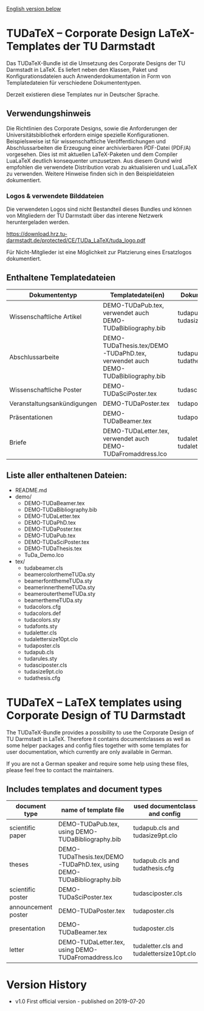 [English version below](TUDaTeX-–-LaTeX-templates-using-Corporate-Design-of-TU-Darmstadt)

# TUDaTeX – Corporate Design LaTeX-Templates der TU Darmstadt

Das TUDaTeX-Bundle ist die Umsetzung des Corporate Designs der TU Darmstadt in LaTeX.
Es liefert neben den Klassen, Paket und Konfigurationsdateien auch Anwenderdokumentation in Form von Templatedateien für verschiedene Dokumententypen.

Derzeit existieren diese Templates nur in Deutscher Sprache.
 
## Verwendungshinweis
Die Richtlinien des Corporate Designs, sowie die Anforderungen der Universitätsbibliothek erfordern einige spezielle Konfigurationen. Beispielsweise ist für wissenschaftliche Veröffentlichungen und Abschlussarbeiten die Erzeugung einer archivierbaren PDF-Datei (PDF/A) vorgesehen.
Dies ist mit aktuellen LaTeX-Paketen und dem Compiler LuaLaTeX deutlich konsequenter umzusetzen.
Aus diesem Grund wird empfohlen die verwendete Distribution vorab zu aktualisieren und LuaLaTeX zu verwenden.
Weitere Hinweise finden sich in den Beispieldateien dokumentiert.

### Logos & verwendete Bilddateien
Die verwendeten Logos sind nicht Bestandteil dieses Bundles und können von Mitgliedern der TU Darmstadt über das interene Netzwerk heruntergeladen werden. 

https://download.hrz.tu-darmstadt.de/protected/CE/TUDa_LaTeX/tuda_logo.pdf

Für Nicht-Mitglieder ist eine Möglichkeit zur Platzierung eines Ersatzlogos dokumentiert.

## Enthaltene Templatedateien

Dokumententyp | Templatedatei(en) | Dokumentenklasse
------------- | ----------------- | ----------------
Wissenschaftliche Artikel | DEMO-TUDaPub.tex, verwendet auch DEMO-TUDaBibliography.bib | tudapub.cls mit tudasize9pt.clo
Abschlussarbeite | DEMO-TUDaThesis.tex/DEMO-TUDaPhD.tex, verwendet auch DEMO-TUDaBibliography.bib | tudapub.cls mit tudathesis.cfg
Wissenschaftliche Poster | DEMO-TUDaSciPoster.tex | tudasciposter.cls
Veranstaltungsankündigungen | DEMO-TUDaPoster.tex | tudaposter.cls
Präsentationen | DEMO-TUDaBeamer.tex | tudaposter.cls
Briefe | DEMO-TUDaLetter.tex, verwendet auch DEMO-TUDaFromaddress.lco  | tudaletter.cls mit tudalettersize10pt.clo

## Liste aller enthaltenen Dateien:

* README.md
* demo/
  - DEMO-TUDaBeamer.tex
  - DEMO-TUDaBibliography.bib
  - DEMO-TUDaLetter.tex
  - DEMO-TUDaPhD.tex
  - DEMO-TUDaPoster.tex
  - DEMO-TUDaPub.tex
  - DEMO-TUDaSciPoster.tex
  - DEMO-TUDaThesis.tex
  - TuDa_Demo.lco
* tex/
  - tudabeamer.cls
  - beamercolorthemeTUDa.sty
  - beamerfontthemeTUDa.sty
  - beamerinnerthemeTUDa.sty
  - beamerouterthemeTUDa.sty
  - beamerthemeTUDa.sty
  - tudacolors.cfg
  - tudacolors.def
  - tudacolors.sty
  - tudafonts.sty
  - tudaletter.cls
  - tudalettersize10pt.clo
  - tudaposter.cls
  - tudapub.cls
  - tudarules.sty
  - tudasciposter.cls
  - tudasize9pt.clo
  - tudathesis.cfg



# TUDaTeX – LaTeX templates using Corporate Design of TU Darmstadt

The TUDaTeX-Bundle provides a possibility to use the Corporate Design of TU Darmstadt in LaTeX.
Therefore it contains documentclasses as well as some helper packages and config files together with some templates for user documentation, which currently are only available in German.

If you are not a German speaker and require some help using these files, please feel free to contact the maintainers.
 
## Includes templates and document types

document type | name of template file | used documentclass and config
------------- | ----------------- | ----------------
scientific paper | DEMO-TUDaPub.tex, using DEMO-TUDaBibliography.bib | tudapub.cls and tudasize9pt.clo
theses | DEMO-TUDaThesis.tex/DEMO-TUDaPhD.tex, using DEMO-TUDaBibliography.bib | tudapub.cls and tudathesis.cfg
scientific poster | DEMO-TUDaSciPoster.tex | tudasciposter.cls
announcement poster | DEMO-TUDaPoster.tex | tudaposter.cls
presentation | DEMO-TUDaBeamer.tex | tudaposter.cls
letter | DEMO-TUDaLetter.tex, using DEMO-TUDaFromaddress.lco  | tudaletter.cls and tudalettersize10pt.clo

# Version History 

 * v1.0 First official version - published on 2019-07-20
